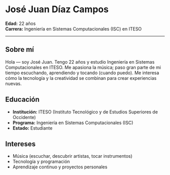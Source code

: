 # José Juan Díaz Campos

**Edad:** 22 años  
**Carrera:** Ingeniería en Sistemas Computacionales (ISC) en ITESO  

---

## Sobre mí

Hola — soy José Juan. Tengo 22 años y estudio Ingeniería en Sistemas Computacionales en ITESO. Me apasiona la música; paso gran parte de mi tiempo escuchando, aprendiendo y tocando (cuando puedo). Me interesa cómo la tecnología y la creatividad se combinan para crear experiencias nuevas.

## Educación

- **Institución:** ITESO (Instituto Tecnológico y de Estudios Superiores de Occidente)
- **Programa:** Ingeniería en Sistemas Computacionales (ISC)
- **Estado:** Estudiante

## Intereses

- Música (escuchar, descubrir artistas, tocar instrumentos)
- Tecnología y programación
- Aprendizaje continuo y proyectos personales
